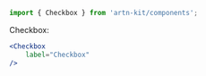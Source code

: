 ```jsx static
import { Checkbox } from 'artn-kit/components';
```

Checkbox:
```jsx
<Checkbox
    label="Checkbox"
/>
```
